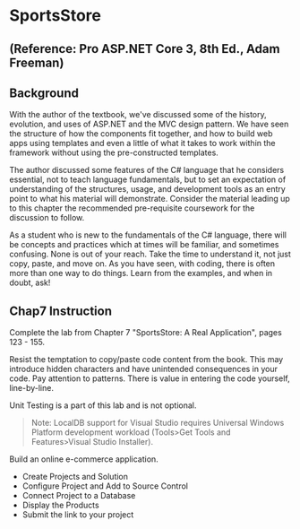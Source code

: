 # SportsStore

## (Reference: Pro ASP.NET Core 3, 8th Ed., Adam Freeman)

## Background

<P>With the author of the textbook, we've discussed some of the history, evolution, and uses of ASP.NET and the MVC design pattern. We have seen the structure of how the components fit together, and how to build web apps using templates and even a little of what it takes to work within the framework without using the pre-constructed templates.</p>

<p>The author discussed some features of the C# language that he considers essential, not to teach language fundamentals, but to set an expectation of understanding of the structures, usage, and development tools as an entry point to what his material will demonstrate. Consider the material leading up to this chapter the recommended pre-requisite coursework for the discussion to follow.</p>

<p>As a student who is new to the fundamentals of the C# language, there will be concepts and practices which at times will be familiar, and sometimes confusing. None is out of your reach. Take the time to understand it, not just copy, paste, and move on. As you have seen, with coding, there is often more than one way to do things. Learn from the examples, and when in doubt, ask!</p>

## Chap7 Instruction
<p>Complete the lab from Chapter 7 "SportsStore: A Real Application", pages 123 - 155.</p>

<p>Resist the temptation to copy/paste code content from the book. This may introduce hidden characters and have unintended consequences in your code. Pay attention to patterns. There is value in entering the code yourself, line-by-line.</p>

<p>Unit Testing is a part of this lab and is not optional.</p>

<blockquote><p>Note: LocalDB support for Visual Studio requires Universal Windows Platform development workload (Tools>Get Tools and Features>Visual Studio Installer).</p></blockquote>

<p>Build an online e-commerce application. </p>

<ul><li>Create Projects and Solution</li>
<li>Configure Project and Add to Source Control</li>
<li>Connect Project to a Database</li>
<li>Display the Products</li>
<li>Submit the link to your project</li></ul>
